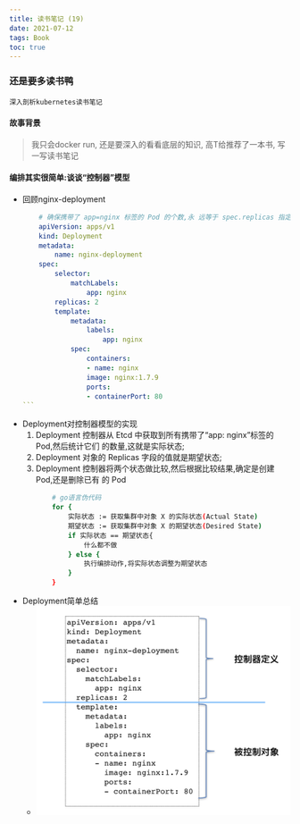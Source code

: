 ```yaml
---
title: 读书笔记 (19)
date: 2021-07-12
tags: Book
toc: true
---
```


### 还是要多读书鸭
    深入剖析kubernetes读书笔记

<!-- more -->

#### 故事背景
> 我只会docker run, 还是要深入的看看底层的知识, 高T给推荐了一本书, 写一写读书笔记

#### 编排其实很简单:谈谈“控制器”模型
- 回顾nginx-deployment
    ````yaml
        # 确保携带了 app=nginx 标签的 Pod 的个数,永 远等于 spec.replicas 指定的个数,即 2 个.
        apiVersion: apps/v1
        kind: Deployment
        metadata:
            name: nginx-deployment
        spec:
            selector:
                matchLabels:
                    app: nginx
            replicas: 2
            template:
                metadata:
                    labels:
                        app: nginx
                spec:
                    containers:
                    - name: nginx
                    image: nginx:1.7.9 
                    ports:
                    - containerPort: 80
    ```
- Deployment对控制器模型的实现
    1. Deployment 控制器从 Etcd 中获取到所有携带了“app: nginx”标签的 Pod,然后统计它们 的数量,这就是实际状态;
    2. Deployment 对象的 Replicas 字段的值就是期望状态;
    3. Deployment 控制器将两个状态做比较,然后根据比较结果,确定是创建 Pod,还是删除已有 的 Pod
        ```bash
            # go语言伪代码
            for {
                实际状态 := 获取集群中对象 X 的实际状态(Actual State) 
                期望状态 := 获取集群中对象 X 的期望状态(Desired State) 
                if 实际状态 == 期望状态{
                    什么都不做
                } else {
                    执行编排动作,将实际状态调整为期望状态
                } 
            }
        ```
- Deployment简单总结
    * ![Deployment简单总结](/img/20210712_1.png)


